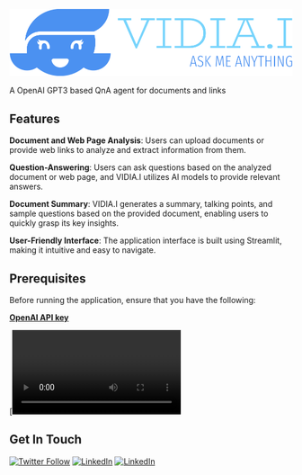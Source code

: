 ![VIDIA.I](./Assets/vidiai-low-resolution-logo-color-on-transparent-background.png)

A OpenAI GPT3 based QnA agent for documents and links

## Features
__Document and Web Page Analysis__: Users can upload documents or provide web links to analyze and extract information from them.

__Question-Answering__: Users can ask questions based on the analyzed document or web page, and VIDIA.I utilizes AI models to provide relevant answers.

__Document Summary__: VIDIA.I generates a summary, talking points, and sample questions based on the provided document, enabling users to quickly grasp its key insights.

__User-Friendly Interface__: The application interface is built using Streamlit, making it intuitive and easy to navigate.

## Prerequisites
Before running the application, ensure that you have the following:

[__OpenAI API key__](https://platform.openai.com/account/api-keys)




[![Title](./Assets/VIDIA.mp4)









## Get In Touch

[![Twitter Follow](https://img.shields.io/twitter/follow/abhinav?style=social)](https://twitter.com/abhinav_kimothi) 
[![LinkedIn](https://img.shields.io/badge/LinkedIn-@abhinav-blue)](https://www.linkedin.com/in/abhinav-kimothi/)
[![LinkedIn](https://img.shields.io/badge/Mail-@abhinav-yellow)](mailto:abhinav.kimothi.ds@gmail.com)






